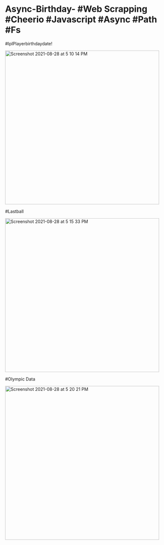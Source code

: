 # Async-Birthday- #Web Scrapping #Cheerio #Javascript #Async #Path #Fs
#IplPlayerbirthdaydate!


<img width="500" alt="Screenshot 2021-08-28 at 5 10 14 PM" src="https://user-images.githubusercontent.com/87929724/131216948-9a82afbd-eced-4d65-945a-d78dcaa8ae6b.png">









#Lastball





<img width="500" alt="Screenshot 2021-08-28 at 5 15 33 PM" src="https://user-images.githubusercontent.com/87929724/131216798-874f228a-895f-4e73-9ae0-eae175cbc069.png">



#Olympic Data

<img width="500" alt="Screenshot 2021-08-28 at 5 20 21 PM" src="https://user-images.githubusercontent.com/87929724/131216891-8daec596-17b3-45d7-9674-80d72277c7b7.png">






